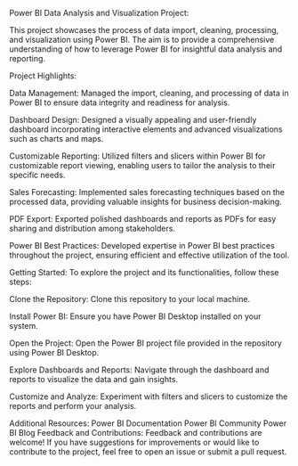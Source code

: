 Power BI Data Analysis and Visualization Project: 

This project showcases the process of data import, cleaning, processing, and visualization using Power BI. The aim is to provide a comprehensive understanding of how to leverage Power BI for insightful data analysis and reporting.

Project Highlights:

Data Management:
Managed the import, cleaning, and processing of data in Power BI to ensure data integrity and readiness for analysis.

Dashboard Design:
Designed a visually appealing and user-friendly dashboard incorporating interactive elements and advanced visualizations such as charts and maps.

Customizable Reporting: 
Utilized filters and slicers within Power BI for customizable report viewing, enabling users to tailor the analysis to their specific needs.

Sales Forecasting: 
Implemented sales forecasting techniques based on the processed data, providing valuable insights for business decision-making.

PDF Export: 
Exported polished dashboards and reports as PDFs for easy sharing and distribution among stakeholders.

Power BI Best Practices:
Developed expertise in Power BI best practices throughout the project, ensuring efficient and effective utilization of the tool.

Getting Started:
To explore the project and its functionalities, follow these steps:

Clone the Repository:
Clone this repository to your local machine.

Install Power BI: 
Ensure you have Power BI Desktop installed on your system.

Open the Project:
Open the Power BI project file provided in the repository using Power BI Desktop.

Explore Dashboards and Reports: 
Navigate through the dashboard and reports to visualize the data and gain insights.

Customize and Analyze:
Experiment with filters and slicers to customize the reports and perform your analysis.

Additional Resources:
Power BI Documentation
Power BI Community
Power BI Blog
Feedback and Contributions:
Feedback and contributions are welcome! If you have suggestions for improvements or would like to contribute to the project, feel free to open an issue or submit a pull request.

